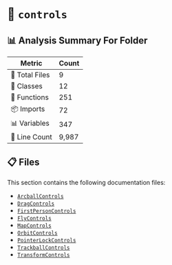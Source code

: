 # 📁 `controls`

## 📊 Analysis Summary For Folder

| Metric | Count |
|--------|-------|
| 📁 Total Files | 9 |
| 🧱 Classes | 12 |
| 🔧 Functions | 251 |
| 📦 Imports | 72 |
| 📊 Variables | 347 |
| 🔢 Line Count | 9,987 |


## 📋 Files

This section contains the following documentation files:

- [`ArcballControls`](./ArcballControls.md)
- [`DragControls`](./DragControls.md)
- [`FirstPersonControls`](./FirstPersonControls.md)
- [`FlyControls`](./FlyControls.md)
- [`MapControls`](./MapControls.md)
- [`OrbitControls`](./OrbitControls.md)
- [`PointerLockControls`](./PointerLockControls.md)
- [`TrackballControls`](./TrackballControls.md)
- [`TransformControls`](./TransformControls.md)